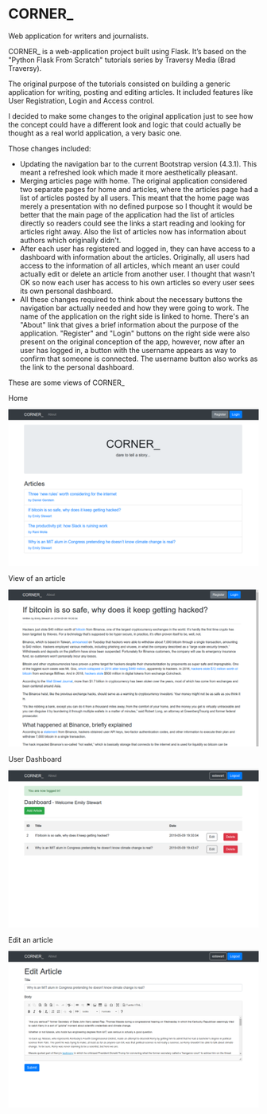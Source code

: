 # CORNER_
Web application for writers and journalists.

CORNER_ is a web-application project built using Flask. It’s based on the "Python Flask From Scratch" tutorials series by Traversy Media (Brad Traversy).

The original purpose of the tutorials consisted on building a generic application for writing, posting and editing articles.
It included features like User Registration, Login and Access control.

I decided to make some changes to the original application just to see how the concept could have a different look and logic that could actually be thought as a real world application, a very basic one.

Those changes included:
- Updating the navigation bar to the current Bootstrap version (4.3.1). This meant a refreshed look which made it more aesthetically pleasant.
- Merging articles page with home. The original application considered two separate pages for home and articles, where the  articles page had a list of articles posted by all users. This meant that the home page was merely a presentation with no defined purpose so I thought it would be better that the main page of the application had the list of articles directly so readers could see the links a start reading and looking for articles right away. Also the list of articles now has information about authors which originally didn't.
- After each user has registered and logged in, they can have access to a dashboard with information about the articles. Originally, all users had access to the information of all articles, which meant an user could actually edit or delete an article from another user. I thought that wasn't OK so now each user has access to his own articles so every user sees its own personal dashboard.
- All these changes required to think about the necessary buttons the navigation bar actually needed and how they were going to work. The name of the application on the right side is linked to home. There's an "About" link that gives a brief information about the purpose of the application. "Register" and "Login" buttons on the right side were also present on the original conception of the app, however, now after an user has logged in, a button with the username appears as way to confirm that someone is connected. The username button also works as the link to the personal dashboard.

These are some views of CORNER_

Home

<img src="images/Screenshot from 2019-05-09 22-07-05.png">

View of an article

<img src="images/Screenshot from 2019-05-09 22-07-32.png">

User Dashboard

<img src="images/Screenshot from 2019-05-09 22-08-00.png">

Edit an article

<img src="images/Screenshot from 2019-05-09 22-08-39.png">


